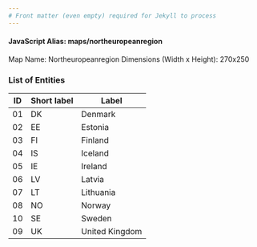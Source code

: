 ```yaml
---
# Front matter (even empty) required for Jekyll to process
---
```


#### JavaScript Alias: maps/northeuropeanregion

Map Name: Northeuropeanregion
Dimensions (Width x Height): 270x250





### List of Entities

ID | Short label | Label
---|---|---|
01|DK|Denmark
02|EE|Estonia
03|FI|Finland
04|IS|Iceland
05|IE|Ireland
06|LV|Latvia
07|LT|Lithuania
08|NO|Norway
10|SE|Sweden
09|UK|United Kingdom

